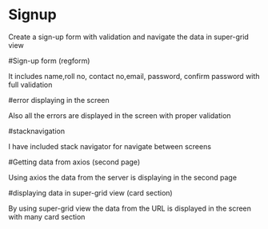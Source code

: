 # Signup
Create a sign-up form with validation and navigate the data in super-grid view

#Sign-up form (regform)

It includes name,roll no, contact no,email, password, confirm password with full validation

#error displaying in the screen

Also all the errors are displayed in the screen with proper validation

#stacknavigation 

I have included stack navigator for navigate between screens

#Getting data from axios (second page)

Using axios the data from the server is displaying in the second page

#displaying data in super-grid view (card section)

By using super-grid view the data from the URL is displayed in the screen with many card section
